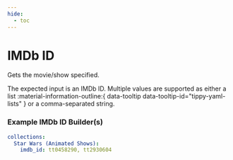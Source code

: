 ```yaml
---
hide:
  - toc
---
```

# IMDb ID

Gets the movie/show specified.

The expected input is an IMDb ID. Multiple values are supported as either a list :material-information-outline:{ data-tooltip data-tooltip-id="tippy-yaml-lists" } or a comma-separated string.

### Example IMDb ID Builder(s)

```yaml
collections:
  Star Wars (Animated Shows):
    imdb_id: tt0458290, tt2930604
```
